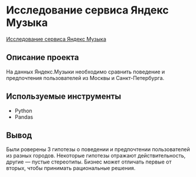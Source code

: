 # Исследование сервиса Яндекс Музыка
[Исследование сервиса Яндекс Музыка](https://github.com/yakserwork/projects/blob/155e61205a7f7ae9453c8538219bd2b1c592b7fb/yandex-music/%D0%98%D1%81%D1%81%D0%BB%D0%B5%D0%B4%D0%BE%D0%B2%D0%B0%D0%BD%D0%B8%D0%B5%20%D1%81%D0%B5%D1%80%D0%B2%D0%B8%D1%81%D0%B0%20%D0%AF%D0%BD%D0%B4%D0%B5%D0%BA%D1%81%20%D0%9C%D1%83%D0%B7%D1%8B%D0%BA%D0%B0.ipynb)

## Описание проекта
На данных Яндекс.Музыки необходимо сравнить поведение и предпочтения пользователей из Москвы и Санкт-Петербурга.

## Используемые инструменты
- Python
- Pandas

## Вывод
Были роверены 3 гипотезы о поведении и предпочтении пользователей из разных городов. Некоторые гипотезы отражают действительность, другие — пустые стереотипы. Бизнес может отличать первые от вторых, чтобы принимать рациональные решения.
